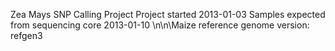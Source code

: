 Zea Mays SNP Calling Project
Project started 2013-01-03
Samples expected from sequencing core 2013-01-10
\n\n\Maize reference genome version: refgen3
